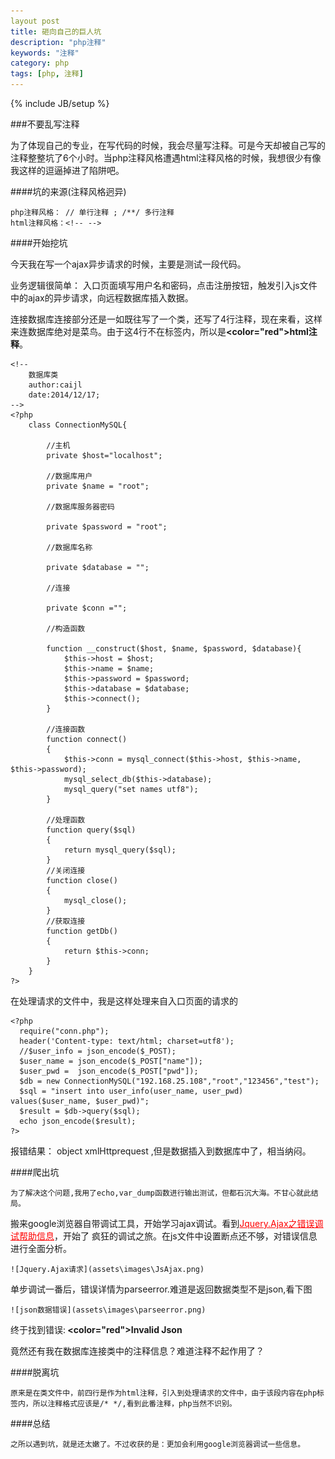 ```yaml
---
layout post
title: 砸向自己的巨人坑
description: "php注释"
keywords: "注释"
category: php
tags: [php, 注释]
---
```


{% include JB/setup %}

###不要乱写注释

为了体现自己的专业，在写代码的时候，我会尽量写注释。可是今天却被自己写的注释整整坑了6个小时。当php注释风格遭遇html注释风格的时候，我想很少有像我这样的逗逼掉进了陷阱吧。

<!-- more -->

####坑的来源(注释风格迥异)

	php注释风格： // 单行注释 ; /**/ 多行注释
	html注释风格：<!-- -->

####开始挖坑

今天我在写一个ajax异步请求的时候，主要是测试一段代码。
	
业务逻辑很简单： 入口页面填写用户名和密码，点击注册按钮，触发引入js文件中的ajax的异步请求，向远程数据库插入数据。

连接数据库连接部分还是一如既往写了一个类，还写了4行注释，现在来看，这样来连数据库绝对是菜鸟。由于这4行不在<?php ?>标签内，所以是<b><color="red">html注释</color></b>。

	<!--
		数据库类
		author:caijl
		date:2014/12/17;
    -->
	<?php
		class ConnectionMySQL{
			
			//主机
			private $host="localhost";
			
			//数据库用户
			private $name = "root";

			//数据库服务器密码

			private $password = "root";

			//数据库名称

			private $database = ""; 

			//连接

			private $conn ="";

			//构造函数

			function __construct($host, $name, $password, $database){
				$this->host = $host;
				$this->name = $name;
				$this->password = $password;
				$this->database = $database;
				$this->connect();
			}

			//连接函数
			function connect()
			{
				$this->conn = mysql_connect($this->host, $this->name, $this->password);
				mysql_select_db($this->database);
				mysql_query("set names utf8");
			}

			//处理函数
			function query($sql)
			{
				return mysql_query($sql);
			}
            //关闭连接
			function close()
			{
				mysql_close();
			}
			//获取连接
			function getDb()
			{
				return $this->conn;
			}
		}	
	?>

在处理请求的文件中，我是这样处理来自入口页面的请求的

	<?php
	  require("conn.php");
	  header('Content-type: text/html; charset=utf8');
	  //$user_info = json_encode($_POST);
	  $user_name = json_encode($_POST["name"]); 
	  $user_pwd =  json_encode($_POST["pwd"]);
	  $db = new ConnectionMySQL("192.168.25.108","root","123456","test");
	  $sql = "insert into user_info(user_name, user_pwd) values($user_name, $user_pwd)";
	  $result = $db->query($sql);
	  echo json_encode($result);
	?>

报错结果： object xmlHttprequest ,但是数据插入到数据库中了，相当纳闷。

####爬出坑

	为了解决这个问题,我用了echo,var_dump函数进行输出测试，但都石沉大海。不甘心就此结局。
搬来google浏览器自带调试工具，开始学习ajax调试。看到<a href="http://www.cnblogs.com/mybest/archive/2011/12/13/2285730.html" style="color:red;">Jquery.Ajax之错误调试帮助信息</a>，开始了
疯狂的调试之旅。在js文件中设置断点还不够，对错误信息进行全面分析。

	![Jquery.Ajax请求](assets\images\JsAjax.png)

单步调试一番后，错误详情为parseerror.难道是返回数据类型不是json,看下图

	![json数据错误](assets\images\parseerror.png)

终于找到错误:<B> <color="red">Invalid Json</color></B>

竟然还有我在数据库连接类中的注释信息？难道注释不起作用了？


####脱离坑

	原来是在类文件中，前四行是作为html注释，引入到处理请求的文件中，由于该段内容在php标签内，所以注释格式应该是/* */,看到此番注释，php当然不识别。

####总结

	之所以遇到坑，就是还太嫩了。不过收获的是：更加会利用google浏览器调试一些信息。






